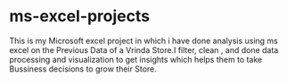 # ms-excel-projects
This is my Microsoft excel project in which i have done analysis using ms excel on the Previous Data of a Vrinda Store.I filter, clean , and done data processing and visualization to get insights which helps them to take Bussiness decisions to grow their Store.

